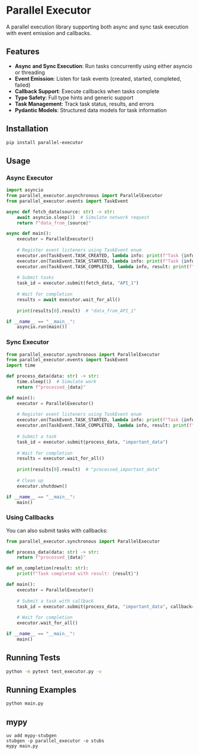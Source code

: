 # Parallel Executor

A parallel execution library supporting both async and sync task execution with event emission and callbacks.

## Features

- **Async and Sync Execution**: Run tasks concurrently using either asyncio or threading
- **Event Emission**: Listen for task events (created, started, completed, failed)
- **Callback Support**: Execute callbacks when tasks complete
- **Type Safety**: Full type hints and generic support
- **Task Management**: Track task status, results, and errors
- **Pydantic Models**: Structured data models for task information

## Installation

```bash
pip install parallel-executor
```

## Usage

### Async Executor

```python
import asyncio
from parallel_executor.asynchronous import ParallelExecutor
from parallel_executor.events import TaskEvent

async def fetch_data(source: str) -> str:
    await asyncio.sleep(1)  # Simulate network request
    return f"data_from_{source}"

async def main():
    executor = ParallelExecutor()
    
    # Register event listeners using TaskEvent enum
    executor.on(TaskEvent.TASK_CREATED, lambda info: print(f"Task {info.task_id} created"))
    executor.on(TaskEvent.TASK_STARTED, lambda info: print(f"Task {info.task_id} started"))  
    executor.on(TaskEvent.TASK_COMPLETED, lambda info, result: print(f"Task {info.task_id} completed"))
    
    # Submit tasks
    task_id = executor.submit(fetch_data, "API_1")
    
    # Wait for completion
    results = await executor.wait_for_all()
    
    print(results[0].result)  # "data_from_API_1"

if __name__ == "__main__":
    asyncio.run(main())
```

### Sync Executor

```python
from parallel_executor.synchronous import ParallelExecutor
from parallel_executor.events import TaskEvent
import time

def process_data(data: str) -> str:
    time.sleep(1)  # Simulate work
    return f"processed_{data}"

def main():
    executor = ParallelExecutor()
    
    # Register event listeners using TaskEvent enum
    executor.on(TaskEvent.TASK_STARTED, lambda info: print(f"Task {info.task_id} started"))
    executor.on(TaskEvent.TASK_COMPLETED, lambda info, result: print(f"Task {info.task_id} completed"))
    
    # Submit a task
    task_id = executor.submit(process_data, "important_data")
    
    # Wait for completion
    results = executor.wait_for_all()
    
    print(results[0].result)  # "processed_important_data"
    
    # Clean up
    executor.shutdown()

if __name__ == "__main__":
    main()
```

### Using Callbacks

You can also submit tasks with callbacks:

```python
from parallel_executor.synchronous import ParallelExecutor

def process_data(data: str) -> str:
    return f"processed_{data}"

def on_completion(result: str):
    print(f"Task completed with result: {result}")

def main():
    executor = ParallelExecutor()
    
    # Submit a task with callback
    task_id = executor.submit(process_data, "important_data", callback=on_completion)
    
    # Wait for completion
    executor.wait_for_all()

if __name__ == "__main__":
    main()
```

## Running Tests

```bash
python -m pytest test_executor.py -v
```

## Running Examples

```bash
python main.py
```


## mypy
```
uv add mypy-stubgen
stubgen -p parallel_executor -o stubs
mypy main.py 
```